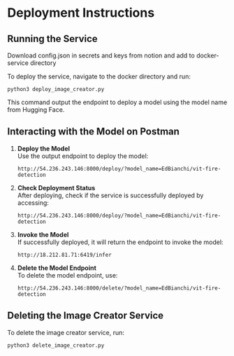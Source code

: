 # Deployment Instructions

## Running the Service

Download config.json in secrets and keys from notion and add to docker-service directory

To deploy the service, navigate to the docker directory and run:

```
python3 deploy_image_creator.py
```

This command output the endpoint to deploy a model using the model name from Hugging Face.

## Interacting with the Model on Postman

1. **Deploy the Model**  
   Use the output endpoint to deploy the model:

   ```
   http://54.236.243.146:8000/deploy/?model_name=EdBianchi/vit-fire-detection
   ```

2. **Check Deployment Status**  
   After deploying, check if the service is successfully deployed by accessing:

   ```
   http://54.236.243.146:8000/deploy/?model_name=EdBianchi/vit-fire-detection
   ```

3. **Invoke the Model**  
   If successfully deployed, it will return the endpoint to invoke the model:

   ```
   http://18.212.81.71:6419/infer
   ```

4. **Delete the Model Endpoint**  
   To delete the model endpoint, use:
   ```
   http://54.236.243.146:8000/delete/?model_name=EdBianchi/vit-fire-detection
   ```

## Deleting the Image Creator Service

To delete the image creator service, run:

```
python3 delete_image_creator.py
```
